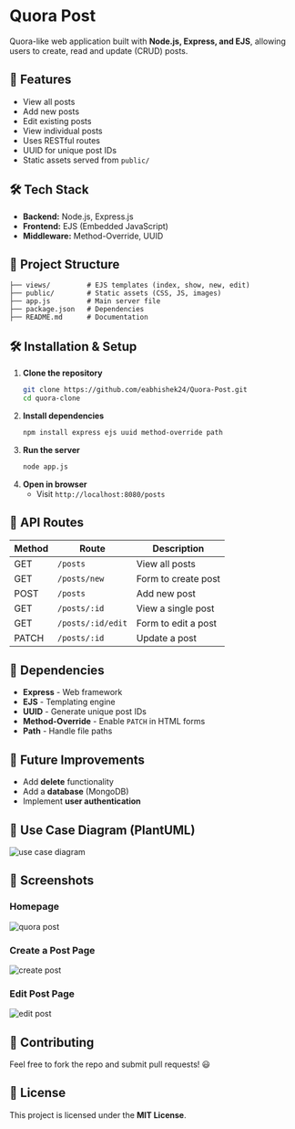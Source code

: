 # Quora Post

Quora-like web application built with **Node.js, Express, and EJS**, allowing users to create, read and update (CRUD) posts.

## 🚀 Features

- View all posts
- Add new posts
- Edit existing posts
- View individual posts
- Uses RESTful routes
- UUID for unique post IDs
- Static assets served from `public/`

## 🛠 Tech Stack

- **Backend:** Node.js, Express.js
- **Frontend:** EJS (Embedded JavaScript)
- **Middleware:** Method-Override, UUID

## 📂 Project Structure

```
├── views/         # EJS templates (index, show, new, edit)
├── public/        # Static assets (CSS, JS, images)
├── app.js         # Main server file
├── package.json   # Dependencies
├── README.md      # Documentation
```

## 🛠 Installation & Setup

1. **Clone the repository**
   ```sh
   git clone https://github.com/eabhishek24/Quora-Post.git
   cd quora-clone
   ```
2. **Install dependencies**
   ```sh
   npm install express ejs uuid method-override path
   ```
3. **Run the server**
   ```sh
   node app.js
   ```
4. **Open in browser**
   - Visit `http://localhost:8080/posts`

## 🔄 API Routes

| Method | Route             | Description         |
| ------ | ----------------- | ------------------- |
| GET    | `/posts`          | View all posts      |
| GET    | `/posts/new`      | Form to create post |
| POST   | `/posts`          | Add new post        |
| GET    | `/posts/:id`      | View a single post  |
| GET    | `/posts/:id/edit` | Form to edit a post |
| PATCH  | `/posts/:id`      | Update a post       |

## 📜 Dependencies

- **Express** - Web framework
- **EJS** - Templating engine
- **UUID** - Generate unique post IDs
- **Method-Override** - Enable `PATCH` in HTML forms
- **Path** - Handle file paths

## 🎯 Future Improvements

- Add **delete** functionality
- Add a **database** (MongoDB)
- Implement **user authentication**

## 📌 Use Case Diagram (PlantUML)
![use case diagram](https://github.com/user-attachments/assets/d4ac6d68-f658-4f02-ba52-0afda409be17)


## 📸 Screenshots

### **Homepage**
![quora post ](https://github.com/user-attachments/assets/3238a0ad-029a-4c01-b31b-2d98fe170963)


### **Create a Post Page**

![create post ](https://github.com/user-attachments/assets/2f637590-4773-437e-b285-e43a0e382e14)


### **Edit Post Page**
![edit post](https://github.com/user-attachments/assets/628b7908-d136-41a5-8a61-4b1e65bfd81d)



## 🤝 Contributing

Feel free to fork the repo and submit pull requests! 😃

## 📜 License

This project is licensed under the **MIT License**.

